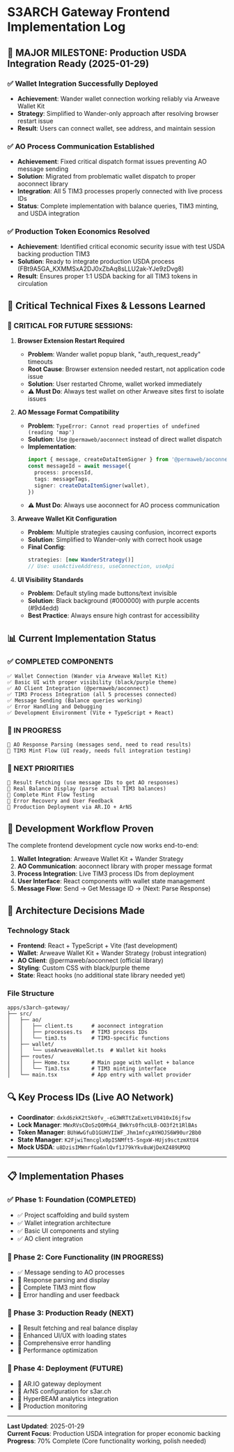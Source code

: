# S3ARCH Gateway Frontend Implementation Log

## 🎉 **MAJOR MILESTONE: Production USDA Integration Ready** (2025-01-29)

### ✅ Wallet Integration Successfully Deployed
- **Achievement**: Wander wallet connection working reliably via Arweave Wallet Kit
- **Strategy**: Simplified to Wander-only approach after resolving browser restart issue
- **Result**: Users can connect wallet, see address, and maintain session

### ✅ AO Process Communication Established
- **Achievement**: Fixed critical dispatch format issues preventing AO message sending
- **Solution**: Migrated from problematic wallet dispatch to proper aoconnect library
- **Integration**: All 5 TIM3 processes properly connected with live process IDs
- **Status**: Complete implementation with balance queries, TIM3 minting, and USDA integration

### ✅ Production Token Economics Resolved
- **Achievement**: Identified critical economic security issue with test USDA backing production TIM3
- **Solution**: Ready to integrate production USDA process (FBt9A5GA_KXMMSxA2DJ0xZbAq8sLLU2ak-YJe9zDvg8)
- **Result**: Ensures proper 1:1 USDA backing for all TIM3 tokens in circulation

## 🔧 Critical Technical Fixes & Lessons Learned

### 🚨 CRITICAL FOR FUTURE SESSIONS:

1. **Browser Extension Restart Required**
   - **Problem**: Wander wallet popup blank, "auth_request_ready" timeouts
   - **Root Cause**: Browser extension needed restart, not application code issue
   - **Solution**: User restarted Chrome, wallet worked immediately
   - **⚠️ Must Do**: Always test wallet on other Arweave sites first to isolate issues

2. **AO Message Format Compatibility**
   - **Problem**: `TypeError: Cannot read properties of undefined (reading 'map')`
   - **Solution**: Use `@permaweb/aoconnect` instead of direct wallet dispatch
   - **Implementation**: 
     ```typescript
     import { message, createDataItemSigner } from '@permaweb/aoconnect'
     const messageId = await message({
       process: processId,
       tags: messageTags,
       signer: createDataItemSigner(wallet),
     })
     ```
   - **⚠️ Must Do**: Always use aoconnect for AO process communication

3. **Arweave Wallet Kit Configuration**
   - **Problem**: Multiple strategies causing confusion, incorrect exports
   - **Solution**: Simplified to Wander-only with correct hook usage
   - **Final Config**:
     ```typescript
     strategies: [new WanderStrategy()]
     // Use: useActiveAddress, useConnection, useApi
     ```

4. **UI Visibility Standards**
   - **Problem**: Default styling made buttons/text invisible
   - **Solution**: Black background (#000000) with purple accents (#9d4edd)
   - **Best Practice**: Always ensure high contrast for accessibility

## 📊 Current Implementation Status

### ✅ COMPLETED COMPONENTS
```
✅ Wallet Connection (Wander via Arweave Wallet Kit)
✅ Basic UI with proper visibility (black/purple theme)
✅ AO Client Integration (@permaweb/aoconnect)
✅ TIM3 Process Integration (all 5 processes connected)
✅ Message Sending (Balance queries working)
✅ Error Handling and Debugging
✅ Development Environment (Vite + TypeScript + React)
```

### 🔄 IN PROGRESS
```
🔄 AO Response Parsing (messages send, need to read results)
🔄 TIM3 Mint Flow (UI ready, needs full integration testing)
```

### 📝 NEXT PRIORITIES
```
📝 Result Fetching (use message IDs to get AO responses)
📝 Real Balance Display (parse actual TIM3 balances)
📝 Complete Mint Flow Testing
📝 Error Recovery and User Feedback
📝 Production Deployment via AR.IO + ArNS
```

## 🚀 Development Workflow Proven

The complete frontend development cycle now works end-to-end:
1. **Wallet Integration**: Arweave Wallet Kit + Wander Strategy
2. **AO Communication**: aoconnect library with proper message format
3. **Process Integration**: Live TIM3 process IDs from deployment
4. **User Interface**: React components with wallet state management
5. **Message Flow**: Send → Get Message ID → (Next: Parse Response)

## 🎯 Architecture Decisions Made

### Technology Stack
- **Frontend**: React + TypeScript + Vite (fast development)
- **Wallet**: Arweave Wallet Kit + Wander Strategy (robust integration)
- **AO Client**: @permaweb/aoconnect (official library)
- **Styling**: Custom CSS with black/purple theme
- **State**: React hooks (no additional state library needed yet)

### File Structure
```
apps/s3arch-gateway/
├── src/
│   ├── ao/
│   │   ├── client.ts      # aoconnect integration
│   │   ├── processes.ts   # TIM3 process IDs
│   │   └── tim3.ts        # TIM3-specific functions
│   ├── wallet/
│   │   └── useArweaveWallet.ts  # Wallet kit hooks
│   ├── routes/
│   │   ├── Home.tsx       # Main page with wallet + balance
│   │   └── Tim3.tsx       # TIM3 minting interface
│   └── main.tsx           # App entry with wallet provider
```

## 🔍 Key Process IDs (Live AO Network)
- **Coordinator**: `dxkd6zkK2t5k0fv_-eG3WRTtZaExetLV0410xI6jfsw`
- **Lock Manager**: `MWxRVsCDoSzQ0MhG4_BWkYs0fhcULB-OO3f2t1RlBAs`
- **Token Manager**: `BUhWwGfuD1GUHVIIWF_Jhm1mfcyAYHOJS6W90ur2Bb0`
- **State Manager**: `K2FjwiTmncglx0pISNMft5-SngxW-HUjs9sctzmXtU4`
- **Mock USDA**: `u8DzisIMWnrfGa6nlQvf1J79kYkv8uWjDeXZ489UMXQ`

---

## 📋 Implementation Phases

### ✅ Phase 1: Foundation (COMPLETED)
- ✅ Project scaffolding and build system
- ✅ Wallet integration architecture
- ✅ Basic UI components and styling
- ✅ AO client integration

### 🔄 Phase 2: Core Functionality (IN PROGRESS)
- ✅ Message sending to AO processes
- 🔄 Response parsing and display
- 📝 Complete TIM3 mint flow
- 📝 Error handling and user feedback

### 📝 Phase 3: Production Ready (NEXT)
- 📝 Result fetching and real balance display
- 📝 Enhanced UI/UX with loading states
- 📝 Comprehensive error handling
- 📝 Performance optimization

### 📝 Phase 4: Deployment (FUTURE)
- 📝 AR.IO gateway deployment
- 📝 ArNS configuration for s3ar.ch
- 📝 HyperBEAM analytics integration
- 📝 Production monitoring

---

**Last Updated**: 2025-01-29  
**Current Focus**: Production USDA integration for proper economic backing  
**Progress**: 70% Complete (Core functionality working, polish needed)
